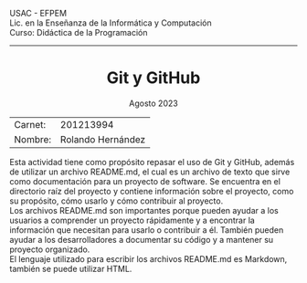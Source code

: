 USAC - EFPEM<br>
Lic. en la Enseñanza de la Informática y Computación <br>
Curso: Didáctica de la Programación <hr>

<h1 align="center">Git y GitHub</h1>
<p align="center">Agosto 2023</p>

<table>
	<tr>
	    <td>Carnet: </td>
	    <td>201213994</td>
   </tr>
   <tr>
	   <td>Nombre:</td>
	   <td>Rolando Hernández</td>
   </tr>
</table>

Esta actividad tiene como propósito repasar el uso de Git y GitHub, además de utilizar
un archivo README.md, el cual es un archivo de texto que sirve como documentación
para un proyecto de software. Se encuentra en el directorio raíz del proyecto y contiene
información sobre el proyecto, como su propósito, cómo usarlo y cómo contribuir al
proyecto.<br>
Los archivos README.md son importantes porque pueden ayudar a los usuarios a
comprender un proyecto rápidamente y a encontrar la información que necesitan para
usarlo o contribuir a él. También pueden ayudar a los desarrolladores a documentar su
código y a mantener su proyecto organizado.<br>
El lenguaje utilizado para escribir los archivos README.md es Markdown, también se
puede utilizar HTML.